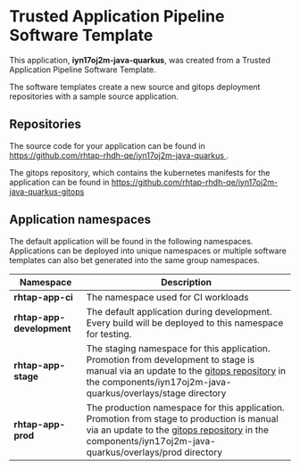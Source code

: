 # Trusted Application Pipeline Software Template

This application, **iyn17oj2m-java-quarkus**, was created from a Trusted Application Pipeline Software Template.

The software templates create a new source and gitops deployment repositories with a sample source application. 

## Repositories

The source code for your application can be found in [https://github.com/rhtap-rhdh-qe/iyn17oj2m-java-quarkus ](https://github.com/rhtap-rhdh-qe/iyn17oj2m-java-quarkus ).
 
The gitops repository, which contains the kubernetes manifests for the application can be found in 
[https://github.com/rhtap-rhdh-qe/iyn17oj2m-java-quarkus-gitops ](https://github.com/rhtap-rhdh-qe/iyn17oj2m-java-quarkus-gitops ) 

## Application namespaces 

The default application will be found in the following namespaces. Applications can be deployed into unique namespaces or multiple software templates can also bet generated into the same group namespaces.  

|  Namespace   |  Description   |  
| -------- | -------- |
| **rhtap-app-ci** | The namespace used for CI workloads |
| **rhtap-app-development** | The default application during development. Every build will be deployed to this namespace for testing. |
| **rhtap-app-stage** | The staging namespace for this application. Promotion from development to stage is manual via an update to the [gitops repository](https://github.com/rhtap-rhdh-qe/iyn17oj2m-java-quarkus-gitops ) in the components/iyn17oj2m-java-quarkus/overlays/stage directory |
| **rhtap-app-prod** | The production namespace for this application. Promotion from stage to production is manual via an update to the [gitops repository](https://github.com/rhtap-rhdh-qe/iyn17oj2m-java-quarkus-gitops ) in the components/iyn17oj2m-java-quarkus/overlays/prod directory |